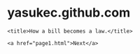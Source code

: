 # yasukec.github.com
<!DOCTYPE html>
<html lang="en">
<head>
    <meta charset="UTF-8">
    <meta http-equiv="X-UA-Compatible" content="IE=edge">
    <meta name="viewport" content="width=device-width, initial-scale=1.0">
    <link rel="stylesheet" href="gov1.css">

    <title>How a bill becomes a law.</title>

</head>
<body>
    
    <a href="page1.html">Next</a>
</body>
</html>
